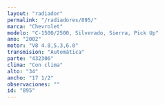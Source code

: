 ```yaml
---
layout: "radiador"
permalink: "/radiadores/895/"
marca: "Chevrolet"
modelo: "C-1500/2500, Silverado, Sierra, Pick Up"
ano: "2002"
motor: "V8 4.8,5.3,6.0"
transmision: "Automática"
parte: "432306"
clima: "Con clima"
alto: "34"
ancho: "17 1/2"
observaciones: ""
id: "895"
---
```


